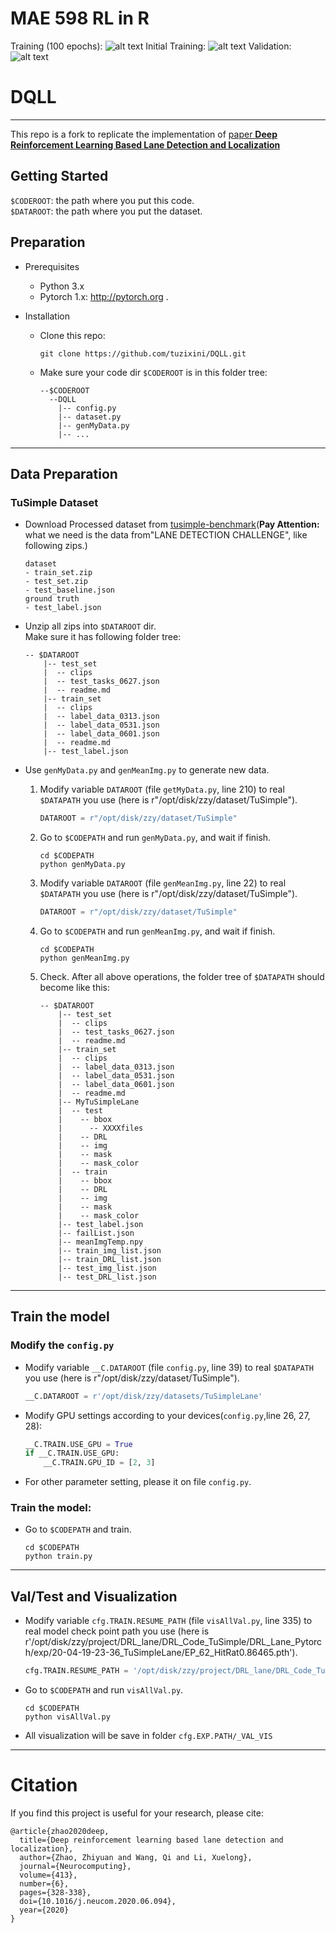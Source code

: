 # MAE 598 RL in R
Training (100 epochs):
![alt text](https://github.com/sangeetsu/DQLL/blob/master/train100.png)
Initial Training:
![alt text](https://github.com/sangeetsu/DQLL/blob/master/training.png)
Validation:
![alt text](https://github.com/sangeetsu/DQLL/blob/master/val14.png)
# DQLL
---
This repo is a fork to replicate the implementation of [paper **Deep Reinforcement Learning Based Lane Detection and Localization**](https://www.sciencedirect.com/science/article/abs/pii/S0925231220310833)  

## Getting Started
```$CODEROOT```: the path where you put this code.  
```$DATAROOT```: the path where you put the dataset.  

## Preparation
- Prerequisites
  - Python 3.x
  - Pytorch 1.x: http://pytorch.org .
  <!-- - other libs in ```requirements.txt```, run ```pip install -r requirements.txt```. -->

- Installation
  - Clone this repo:
    ```
    git clone https://github.com/tuzixini/DQLL.git  
    ```
  - Make sure your code dir ```$CODEROOT``` is in this folder tree:
    ```
    --$CODEROOT  
      --DQLL  
        |-- config.py  
        |-- dataset.py  
        |-- genMyData.py   
        |-- ...  
    ```
---
## Data Preparation
### TuSimple Dataset
- Download Processed dataset from [tusimple-benchmark](https://github.com/TuSimple/tusimple-benchmark/issues/3)(**Pay Attention:** what we need is the data from"LANE DETECTION CHALLENGE", like following zips.)  
    ```
    dataset  
    - train_set.zip  
    - test_set.zip  
    - test_baseline.json  
    ground truth  
    - test_label.json  
    ```

- Unzip all zips into ```$DATAROOT``` dir.  
  Make sure it has following folder tree:  
  ```
  -- $DATAROOT
      |-- test_set
      |  -- clips
      |  -- test_tasks_0627.json
      |  -- readme.md
      |-- train_set
      |  -- clips
      |  -- label_data_0313.json
      |  -- label_data_0531.json
      |  -- label_data_0601.json
      |  -- readme.md
      |-- test_label.json
  ```

- Use ```genMyData.py``` and ```genMeanImg.py``` to generate new data.  
  1. Modify variable ```DATAROOT``` (file ```getMyData.py```, line 210) to real ```$DATAPATH``` you use (here is r"/opt/disk/zzy/dataset/TuSimple").  
        ```python
        DATAROOT = r"/opt/disk/zzy/dataset/TuSimple"
        ```
  2. Go to ```$CODEPATH``` and run ```genMyData.py```, and wait if finish.  
        ```shell
        cd $CODEPATH
        python genMyData.py
        ```
   3. Modify variable ```DATAROOT``` (file ```genMeanImg.py```, line 22) to real ```$DATAPATH``` you use (here is r"/opt/disk/zzy/dataset/TuSimple").  
        ```python
        DATAROOT = r"/opt/disk/zzy/dataset/TuSimple"
        ```

  4. Go to ```$CODEPATH``` and run ```genMeanImg.py```, and wait if finish.  
        ```shell
        cd $CODEPATH
        python genMeanImg.py
        ```

  5. Check. After all above operations, the folder tree of ```$DATAPATH``` should become like this:  
        ```
        -- $DATAROOT
            |-- test_set
            |  -- clips
            |  -- test_tasks_0627.json
            |  -- readme.md
            |-- train_set
            |  -- clips
            |  -- label_data_0313.json
            |  -- label_data_0531.json
            |  -- label_data_0601.json
            |  -- readme.md
            |-- MyTuSimpleLane
            |  -- test
            |    -- bbox
            |      -- XXXXfiles
            |    -- DRL
            |    -- img
            |    -- mask
            |    -- mask_color
            |  -- train
            |    -- bbox
            |    -- DRL
            |    -- img
            |    -- mask
            |    -- mask_color
            |-- test_label.json
            |-- failList.json
            |-- meanImgTemp.npy
            |-- train_img_list.json
            |-- train_DRL_list.json
            |-- test_img_list.json
            |-- test_DRL_list.json
        ```

---
## Train the model
### Modify the ```config.py```
- Modify variable ```__C.DATAROOT``` (file ```config.py```, line 39) to real ```$DATAPATH``` you use (here is r"/opt/disk/zzy/dataset/TuSimple").  
    ```python
    __C.DATAROOT = r'/opt/disk/zzy/datasets/TuSimpleLane'
    ```
- Modify GPU settings according to your devices(```config.py```,line 26, 27, 28):  
    ```python
    __C.TRAIN.USE_GPU = True
    if __C.TRAIN.USE_GPU:
        __C.TRAIN.GPU_ID = [2, 3]
    ```
- For other parameter setting, please it on file ```config.py```.  
### Train the model:  
- Go to ```$CODEPATH``` and train.  
    ```shell
    cd $CODEPATH
    python train.py
    ```
---
## Val/Test and Visualization  
- Modify variable ```cfg.TRAIN.RESUME_PATH``` (file ```visAllVal.py```, line 335) to real model check point path you use (here is r'/opt/disk/zzy/project/DRL_lane/DRL_Code_TuSimple/DRL_Lane_Pytorch/exp/20-04-19-23-36_TuSimpleLane/EP_62_HitRat0.86465.pth').  
    ```python
    cfg.TRAIN.RESUME_PATH = '/opt/disk/zzy/project/DRL_lane/DRL_Code_TuSimple/DRL_Lane_Pytorch/exp/20-04-19-23-36_TuSimpleLane/EP_62_HitRat0.86465.pth'
    ```
- Go to ```$CODEPATH``` and run ```visAllVal.py```.  
    ```shell
    cd $CODEPATH
    python visAllVal.py
    ```
- All visualization will be save in folder ```cfg.EXP.PATH/_VAL_VIS```
---
# Citation
If you find this project is useful for your research, please cite:  
```
@article{zhao2020deep,
  title={Deep reinforcement learning based lane detection and localization},
  author={Zhao, Zhiyuan and Wang, Qi and Li, Xuelong},
  journal={Neurocomputing},
  volume={413},
  number={6},
  pages={328-338},
  doi={10.1016/j.neucom.2020.06.094},
  year={2020}
}
```
